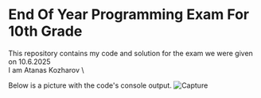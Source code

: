 # End Of Year Programming Exam For 10th Grade

This repository contains my code and solution for the exam we were given on 10.6.2025 \
I am Atanas Kozharov \

Below is a picture with the code's console output.
![Capture](https://github.com/user-attachments/assets/84d6c5fb-0968-4ef4-8061-3904f3ce9ecc)
